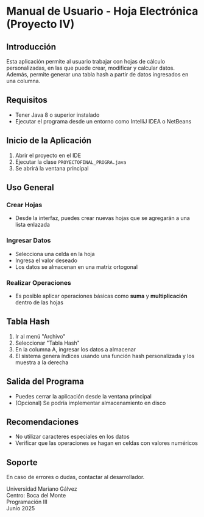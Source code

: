 # Manual de Usuario - Hoja Electrónica (Proyecto IV)

## Introducción
Esta aplicación permite al usuario trabajar con hojas de cálculo personalizadas, en las que puede crear, modificar y calcular datos. Además, permite generar una tabla hash a partir de datos ingresados en una columna.

## Requisitos
- Tener Java 8 o superior instalado
- Ejecutar el programa desde un entorno como IntelliJ IDEA o NetBeans

## Inicio de la Aplicación
1. Abrir el proyecto en el IDE
2. Ejecutar la clase `PROYECTOFINAL_PROGRA.java`
3. Se abrirá la ventana principal

## Uso General
### Crear Hojas
- Desde la interfaz, puedes crear nuevas hojas que se agregarán a una lista enlazada

### Ingresar Datos
- Selecciona una celda en la hoja
- Ingresa el valor deseado
- Los datos se almacenan en una matriz ortogonal

### Realizar Operaciones
- Es posible aplicar operaciones básicas como **suma** y **multiplicación** dentro de las hojas

## Tabla Hash
1. Ir al menú "Archivo"
2. Seleccionar "Tabla Hash"
3. En la columna A, ingresar los datos a almacenar
4. El sistema genera índices usando una función hash personalizada y los muestra a la derecha

## Salida del Programa
- Puedes cerrar la aplicación desde la ventana principal
- (Opcional) Se podría implementar almacenamiento en disco

## Recomendaciones
- No utilizar caracteres especiales en los datos
- Verificar que las operaciones se hagan en celdas con valores numéricos

## Soporte
En caso de errores o dudas, contactar al desarrollador.

Universidad Mariano Gálvez  
Centro: Boca del Monte  
Programación III  
Junio 2025

